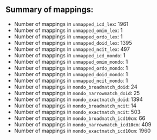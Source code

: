 ## Summary of mappings:
 * Number of mappings in `unmapped_icd_lex`: 1961
 * Number of mappings in `unmapped_omim_lex`: 1
 * Number of mappings in `unmapped_ordo_lex`: 1
 * Number of mappings in `unmapped_doid_lex`: 1395
 * Number of mappings in `unmapped_ncit_lex`: 497
 * Number of mappings in `unmapped_icd_mondo`: 1
 * Number of mappings in `unmapped_omim_mondo`: 1
 * Number of mappings in `unmapped_ordo_mondo`: 1
 * Number of mappings in `unmapped_doid_mondo`: 1
 * Number of mappings in `unmapped_ncit_mondo`: 1
 * Number of mappings in `mondo_broadmatch_doid`: 24
 * Number of mappings in `mondo_narrowmatch_doid`: 25
 * Number of mappings in `mondo_exactmatch_doid`: 1394
 * Number of mappings in `mondo_broadmatch_ncit`: 14
 * Number of mappings in `mondo_exactmatch_ncit`: 503
 * Number of mappings in `mondo_broadmatch_icd10cm`: 66
 * Number of mappings in `mondo_narrowmatch_icd10cm`: 409
 * Number of mappings in `mondo_exactmatch_icd10cm`: 1960
